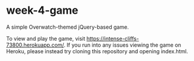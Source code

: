 # week-4-game
A simple Overwatch-themed jQuery-based game.

To view and play the game, visit https://intense-cliffs-73800.herokuapp.com/. If you run into any issues viewing the game on Heroku, please instead try cloning this repository and opening index.html.
